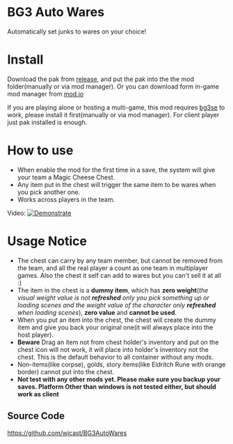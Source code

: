 # BG3 Auto Wares
Automatically set junks to wares on your choice!

# Install
Download the pak from [release](https://www.nexusmods.com/baldursgate3/mods/14389), and put the pak into the the mod folder(manually or via mod manager).
Or you can download form in-game mod manager from [mod.io](https://mod.io/g/baldursgate3/m/autowares)

If you are playing alone or hosting a multi-game, this mod requires [bg3se](https://github.com/Norbyte/bg3se) to work, please install it first(manually or via mod manager).
For client player just pak installed is enough.

# How to use

- When enable the mod for the first time in a save, the system will give your team a Magic Cheese Chest. 
- Any item put in the chest will trigger the same item to be wares when you pick another one.
- Works across players in the team.

Video: 
[![Demonstrate](https://i.ytimg.com/vi/Nt82C0UTxGs/hqdefault.jpg)](https://youtu.be/Nt82C0UTxGs) 

# Usage Notice
- The chest can carry by any team member, but cannot be removed from the team, and all the real player a count as one team in multiplayer games. Also the chest it self can add to wares but you can't sell it at all :\)
- The item in the chest is a **dummy item**, which has **zero weight**(*the visual weight value is not **refreshed** only you pick something up or loading scenes and the weight value of the character only **refreshed** when loading scenes*), **zero value** and **cannot be used**.
- When you put an item into the chest, the chest will create the dummy item and give you back your original one(it will always place into the host player).
- **Beware** Drag an item not from chest holder's inventory and put on the chest icon will not work, it will place into holder's inventory not the chest. This is the default behavior to all container without any mods.
- Non-items(like corpse), golds, story items(like Eldritch Rune with orange border) cannot put into the chest.
- **Not test with any other mods yet. Please make sure you backup your saves. Platform Other than windows is not tested either, but should work as client**

## Source Code
https://github.com/wicast/BG3AutoWares